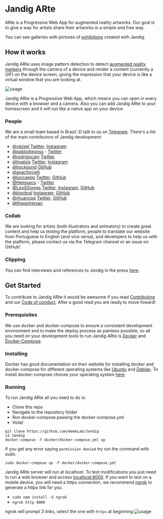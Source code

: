 # Jandig ARte
ARte is a Progressive Web App for augmented reality artworks. Our goal is to give a way for artists share their artworks in a simple and free way.

You can see galleries with pictures of [exhibitions](http://memelab.com.br/jandig/exposicoes/) created with Jandig.

## How it works
Jandig ARte uses image pattern detection to detect [augmented reality markers](https://www.kudan.eu/kudan-news/augmented-reality-fundamentals-markers/) through the camera of a device and render a content (currently a GIF) on the device screen, giving the impression that your device is like a virtual window that you are looking at.

![usage](https://user-images.githubusercontent.com/12930004/46251341-770de200-c426-11e8-9671-d870d1b9bd5d.jpg)

Jandig ARte is a Progressive Web App, which means you can open in every device with a browser and a camera. Also you can add Jandig ARte to your homescreen and it will run like a native app on your device.

### People
We are a small team based in Brazil :D talk to us on [Telegram](https://t.me/joinchat/HES_ShA6TMPP-aiHxH7thQ). There's a list of the main contributors of Jandig development:
- [@vjpixel]((https://github.com/vjpixel)) [Twitter](https://twitter.com/vjpixel), [Instagram](https://instagram.com/vjpixel)
- [@pablodiegoss](https://github.com/pablodiegoss) - [Twitter](https://twitter.com/pablodiegosds)
- [@rodrigocam](https://github.com/rodrigocam) [Twitter](https://twitter.com/sayadiguin)
- [@hvalois](https://github.com/hvalois) [Twitter](https://twitter.com/hebertvalois), [Instagram](https://www.instagram.com/hebertvalois/)
- [@hockpond](https://github.com/hockpond) [GitHub](https://github.com/hockpond)
- [@anacforcelli](https://github.com/anacforcelli)
- [@luccaepp](https://github.com/luccaepp) [Twitter](https://twitter.com/luccaepp), [GitHub](https://github.com/luccaepp)
- [@Heloisecs](https://github.com/Heloisecs) - [Twitter](https://twitter.com/heloisecullen)
- [@LeoSGomes](https://github.com/LeoSilvaGomes) [Twitter](https://twitter.com/LeoSGomes), [Instagram](https://www.instagram.com/leonardodasilvagomes/), [GitHub](https://github.com/LeoSilvaGomes)
- [@kisobral](https://github.com/KiSobral) [Instagram](https://www.instagram.com/hugsob/), [GitHub](https://github.com/kisobral)
- [@rhuancpq](https://github.com/Rhuancpq) [Twitter](https://twitter.com/rhuancpq), [GitHub](https://github.com/rhuancpq)
- [@thiagohersan](https://github.com/thiagohersan)

### Collab
We are looking for artists (both illustrators and animators) to create great content and help us testing the platform, people to translate our website from Portuguese to English (and vice versa), and developers to help us with the platform, please contact us via the Telegram channel or an issue on GitHub!

### Clipping
You can find interviews and references to Jandig in the press [here](http://memelab.com.br/jandig/clipping/).

## Get Started
To contribute to Jandig ARte it would be awesome if you read [Contributing](https://github.com/memeLab/ARte/blob/master/.github/CONTRIBUTING.md) and our [Code of conduct](https://github.com/memeLab/ARte/blob/master/.github/CODE_OF_CONDUCT.md). After a good read you are ready to move foward!

### Prerequisites
We use docker and docker-compose to ensure a consistent development environment and to make the deploy process as painless possible, so all you need on your development tools to run Jandig ARte is [Docker](https://www.docker.com/) and [Docker-Compose](https://docs.docker.com/compose/overview/).

### Installing
Docker has good documentation on their website for installing docker and docker-compose for different operating systems like [Ubuntu](https://docs.docker.com/install/linux/docker-ce/ubuntu/) and [Debian](https://docs.docker.com/install/linux/docker-ce/debian/). To install docker-compose choose your operating system [here](https://docs.docker.com/compose/install/)

### Running
To run Jandig ARte all you need to do is:
- Clone this repo
- Navigate to the repository folder
- Run docker-compose passing the docker-compose.yml
- Voila!

```
git clone https://github.com/memeLab/Jandig
cd Jandig
docker-compose -f docker/docker-compose.yml up
```
If you get any error saying ``permission denied`` try run the command with sudo.
```
sudo docker-compose up -f docker/docker-compose.yml
```

Jandig ARte server will run at localhost. To test modifications you just need to run a web browser and access [localhost:8000](localhost:8000). If you want to test on a mobile device, you will need a https connection, we recommend [ngrok](https://www.npmjs.com/package/ngrok) to generate a https link for you.

 - `sudo npm install -G ngrok`
 - `ngrok http 8000`
 
 ngrok will prompt 3 links, select the one with `https` at beginning
![usage](https://user-images.githubusercontent.com/12930004/54871980-ab41da00-4d9b-11e9-8b80-bb1d4bec420d.png)
